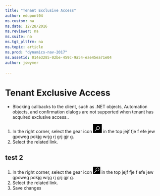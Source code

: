 ```yaml
---
title: "Tenant Exclusive Access"
author: edupont04
ms.custom: na
ms.date: 12/28/2016
ms.reviewer: na
ms.suite: na
ms.tgt_pltfrm: na
ms.topic: article
ms.prod: "dynamics-nav-2017"
ms.assetid: 014e3285-02be-459c-9a54-eae45ea71e04
author: jswymer

---
```

# Tenant Exclusive Access
-   Blocking callbacks to the client, such as .NET objects, Automation objects, and confirmation dialogs are not supported when tenant has acquired exclusive access..  

1.  In the right corner, select the gear icon  ![Search](media/search.png "NAV\_Search") in the top jejf  fje f efe jew gpoweg pokjg wrjg rj grj gjr g.
2. Select the related link.

## test 2
1.  In the right corner, select the gear icon  ![Search](media/search_small.png "Search for page or report") in the top jejf  fje f efe jew gpoweg pokjg wrjg rj grj gjr g.
2. Select the related link.
3.  Save changes
